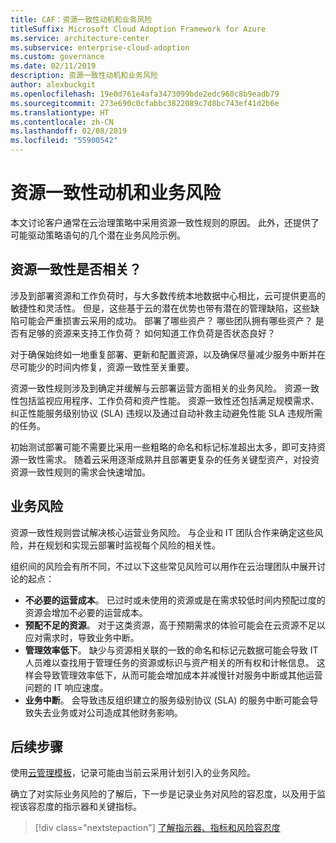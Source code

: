 ```yaml
---
title: CAF：资源一致性动机和业务风险
titleSuffix: Microsoft Cloud Adoption Framework for Azure
ms.service: architecture-center
ms.subservice: enterprise-cloud-adoption
ms.custom: governance
ms.date: 02/11/2019
description: 资源一致性动机和业务风险
author: alexbuckgit
ms.openlocfilehash: 19e0d761e4afa3473099bde2edc960c8b9eadb79
ms.sourcegitcommit: 273e690c0cfabbc3822089c7d8bc743ef41d2b6e
ms.translationtype: HT
ms.contentlocale: zh-CN
ms.lasthandoff: 02/08/2019
ms.locfileid: "55900542"
---
```

# <a name="resource-consistency-motivations-and-business-risks"></a>资源一致性动机和业务风险

本文讨论客户通常在云治理策略中采用资源一致性规则的原因。 此外，还提供了可能驱动策略语句的几个潜在业务风险示例。

<!-- markdownlint-disable MD026 -->

## <a name="is-resource-consistency-relevant"></a>资源一致性是否相关？

涉及到部署资源和工作负荷时，与大多数传统本地数据中心相比，云可提供更高的敏捷性和灵活性。 但是，这些基于云的潜在优势也带有潜在的管理缺陷，这些缺陷可能会严重损害云采用的成功。 部署了哪些资产？ 哪些团队拥有哪些资产？ 是否有足够的资源来支持工作负荷？ 如何知道工作负荷是否状态良好？

对于确保始终如一地重复部署、更新和配置资源，以及确保尽量减少服务中断并在尽可能少的时间内修复，资源一致性至关重要。

资源一致性规则涉及到确定并缓解与云部署运营方面相关的业务风险。 资源一致性包括监视应用程序、工作负荷和资产性能。 资源一致性还包括满足规模需求、纠正性能服务级别协议 (SLA) 违规以及通过自动补救主动避免性能 SLA 违规所需的任务。

初始测试部署可能不需要比采用一些粗略的命名和标记标准超出太多，即可支持资源一致性需求。 随着云采用逐渐成熟并且部署更复杂的任务关键型资产，对投资资源一致性规则的需求会快速增加。

## <a name="business-risk"></a>业务风险

资源一致性规则尝试解决核心运营业务风险。 与企业和 IT 团队合作来确定这些风险，并在规划和实现云部署时监视每个风险的相关性。

组织间的风险会有所不同，不过以下这些常见风险可以用作在云治理团队中展开讨论的起点：

- **不必要的运营成本**。 已过时或未使用的资源或是在需求较低时间内预配过度的资源会增加不必要的运营成本。
- **预配不足的资源**。 对于这类资源，高于预期需求的体验可能会在云资源不足以应对需求时，导致业务中断。
- **管理效率低下**。 缺少与资源相关联的一致的命名和标记元数据可能会导致 IT 人员难以查找用于管理任务的资源或标识与资产相关的所有权和计帐信息。 这样会导致管理效率低下，从而可能会增加成本并减慢针对服务中断或其他运营问题的 IT 响应速度。
- **业务中断**。 会导致违反组织建立的服务级别协议 (SLA) 的服务中断可能会导致失去业务或对公司造成其他财务影响。

## <a name="next-steps"></a>后续步骤

使用[云管理模板](./template.md)，记录可能由当前云采用计划引入的业务风险。

确立了对实际业务风险的了解后，下一步是记录业务对风险的容忍度，以及用于监视该容忍度的指示器和关键指标。

> [!div class="nextstepaction"]
> [了解指示器、指标和风险容忍度](./metrics-tolerance.md)
